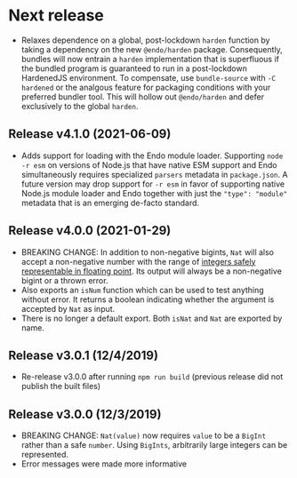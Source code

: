 
# Next release

- Relaxes dependence on a global, post-lockdown `harden` function by taking a
  dependency on the new `@endo/harden` package.
  Consequently, bundles will now entrain a `harden` implementation that is
  superfluous if the bundled program is guaranteed to run in a post-lockdown
  HardenedJS environment.
  To compensate, use `bundle-source` with `-C hardened` or the analgous feature
  for packaging conditions with your preferred bundler tool.
  This will hollow out `@endo/harden` and defer exclusively to the global
  `harden`.

## Release v4.1.0 (2021-06-09)

* Adds support for loading with the Endo module loader.  Supporting `node -r
  esm` on versions of Node.js that have native ESM support and Endo
  simultaneously requires specialized `parsers` metadata in `package.json`.
  A future version may drop support for `-r esm` in favor of supporting
  native Node.js module loader and Endo together with just the `"type":
  "module"` metadata that is an emerging de-facto standard.

## Release v4.0.0 (2021-01-29)

* BREAKING CHANGE: In addition to non-negative bigints, `Nat` will also accept a
  non-negative number with the range of
  [integers safely representable in floating point](https://tc39.es/ecma262/#sec-number.issafeinteger).
  Its output will always be a non-negative bigint or a thrown error.
* Also exports an `isNum` function which can be used to test anything without
  error. It returns a boolean indicating whether the argument is accepted by
  `Nat` as input.
* There is no longer a default export. Both `isNat` and `Nat` are exported
  by name.

## Release v3.0.1 (12/4/2019)

* Re-release v3.0.0 after running `npm run build` (previous release
  did not publish the built files)

## Release v3.0.0 (12/3/2019)

* BREAKING CHANGE: `Nat(value)` now requires `value` to be a `BigInt`
  rather than a safe `number`. Using `BigInts`, arbitrarily large
  integers can be represented.
* Error messages were made more informative
